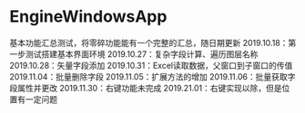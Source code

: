 # EngineWindowsApp
基本功能汇总测试，将零碎功能能有一个完整的汇总，随日期更新
2019.10.18：第一步测试搭建基本界面环境
2019.10.27：复杂字段计算、遍历图层名称
2019.10.28：矢量字段添加
2019.10.31：Excel读取数据，父窗口到子窗口的传值
2019.11.04：批量删除字段
2019.11.05：扩展方法的增加
2019.11.06：批量获取字段属性并更改
2019.11.30：右键功能未完成
2019.21.01：右键实现以除，但是位置有一定问题
